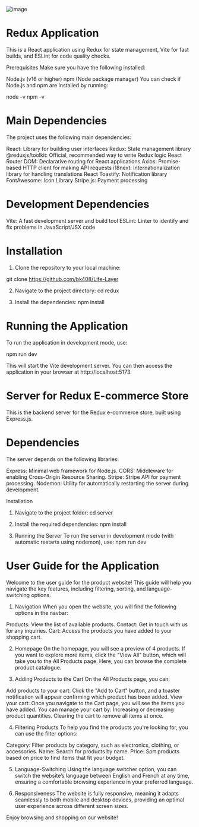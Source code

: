 ![image](https://github.com/user-attachments/assets/b4d2c6ba-ed1a-41d8-994e-4b611666544c)

# Redux Application

This is a React application using Redux for state management, Vite for fast builds, and ESLint for code quality checks.

Prerequisites
Make sure you have the following installed:

Node.js (v16 or higher)
npm (Node package manager)
You can check if Node.js and npm are installed by running:

node -v
npm -v

# Main Dependencies

The project uses the following main dependencies:

React: Library for building user interfaces
Redux: State management library
@reduxjs/toolkit: Official, recommended way to write Redux logic
React Router DOM: Declarative routing for React applications
Axios: Promise-based HTTP client for making API requests
i18next: Internationalization library for handling translations
React Toastify: Notification library
FontAwesome: Icon Library
Stripe.js: Payment processing

# Development Dependencies

Vite: A fast development server and build tool
ESLint: Linter to identify and fix problems in JavaScript/JSX code

# Installation

1. Clone the repository to your local machine:

git clone https://github.com/bk408/Life-Layer

2. Navigate to the project directory:
   cd redux

3. Install the dependencies:
   npm install

# Running the Application

To run the application in development mode, use:

npm run dev

This will start the Vite development server. You can then access the application in your browser at http://localhost:5173.

# Server for Redux E-commerce Store
This is the backend server for the Redux e-commerce store, built using Express.js.

# Dependencies
The server depends on the following libraries:

Express: Minimal web framework for Node.js.
CORS: Middleware for enabling Cross-Origin Resource Sharing.
Stripe: Stripe API for payment processing.
Nodemon: Utility for automatically restarting the server during development.

Installation
1. Navigate to the project folder:
  cd server

2. Install the required dependencies:
  npm install

3. Running the Server
To run the server in development mode (with automatic restarts using nodemon), use:
 npm run dev


# User Guide for the Application

Welcome to the user guide for the product website! This guide will help you navigate the key features, including filtering, sorting, and language-switching options.

1. Navigation
   When you open the website, you will find the following options in the navbar:

Products: View the list of available products.
Contact: Get in touch with us for any inquiries.
Cart: Access the products you have added to your shopping cart.

2. Homepage
On the homepage, you will see a preview of 4 products. If you want to explore more items, click the "View All" button, which will take you to the All Products page. Here, you can browse the complete product catalogue.

3. Adding Products to the Cart
   On the All Products page, you can:

Add products to your cart: Click the "Add to Cart" button, and a toaster notification will appear confirming which product has been added.
View your cart: Once you navigate to the Cart page, you will see the items you have added. You can manage your cart by:
Increasing or decreasing product quantities.
Clearing the cart to remove all items at once.

4. Filtering Products
To help you find the products you're looking for, you can use the filter options:

Category: Filter products by category, such as electronics, clothing, or accessories.
Name: Search for products by name.
Price: Sort products based on price to find items that fit your budget.

5. Language-Switching
Using the language switcher option, you can switch the website’s language between English and French at any time, ensuring a comfortable browsing experience in your preferred language.

6. Responsiveness
   The website is fully responsive, meaning it adapts seamlessly to both mobile and desktop devices, providing an optimal user experience across different screen sizes.

Enjoy browsing and shopping on our website!

